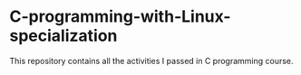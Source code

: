 # C-programming-with-Linux-specialization
This repository contains all the activities I passed in C programming course.

